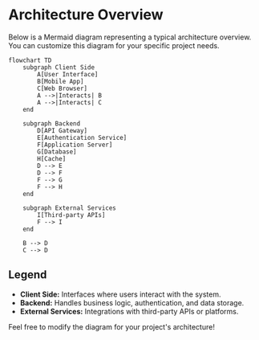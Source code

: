 # Architecture Overview

Below is a Mermaid diagram representing a typical architecture overview. You can customize this diagram for your specific project needs.

```mermaid
flowchart TD
    subgraph Client Side
        A[User Interface]
        B[Mobile App]
        C[Web Browser]
        A -->|Interacts| B
        A -->|Interacts| C
    end

    subgraph Backend
        D[API Gateway]
        E[Authentication Service]
        F[Application Server]
        G[Database]
        H[Cache]
        D --> E
        D --> F
        F --> G
        F --> H
    end

    subgraph External Services
        I[Third-party APIs]
        F --> I
    end

    B --> D
    C --> D
```

## Legend

- **Client Side:** Interfaces where users interact with the system.
- **Backend:** Handles business logic, authentication, and data storage.
- **External Services:** Integrations with third-party APIs or platforms.

Feel free to modify the diagram for your project's architecture!